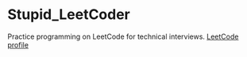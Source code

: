 # Stupid_LeetCoder
Practice programming on LeetCode for technical interviews. [LeetCode profile](https://leetcode.com/gzh47)
